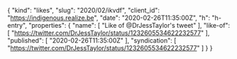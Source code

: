 {
  "kind": "likes",
  "slug": "2020/02/ikvdf",
  "client_id": "https://indigenous.realize.be",
  "date": "2020-02-26T11:35:00Z",
  "h": "h-entry",
  "properties": {
    "name": [
      "Like of @DrJessTaylor's tweet"
    ],
    "like-of": [
      "https://twitter.com/DrJessTaylor/status/1232605534622232577"
    ],
    "published": [
      "2020-02-26T11:35:00Z"
    ],
    "syndication": [
      "https://twitter.com/DrJessTaylor/status/1232605534622232577"
    ]
  }
}
